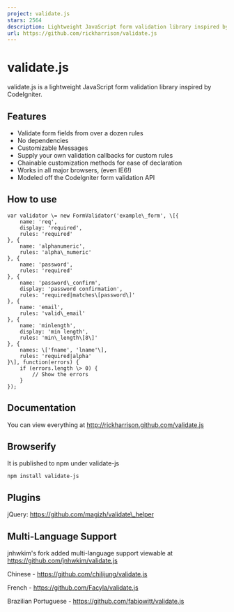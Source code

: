 ```yaml
---
project: validate.js
stars: 2564
description: Lightweight JavaScript form validation library inspired by CodeIgniter.
url: https://github.com/rickharrison/validate.js
---
```


validate.js
===========

validate.js is a lightweight JavaScript form validation library inspired by CodeIgniter.

Features
--------

-   Validate form fields from over a dozen rules
-   No dependencies
-   Customizable Messages
-   Supply your own validation callbacks for custom rules
-   Chainable customization methods for ease of declaration
-   Works in all major browsers, (even IE6!)
-   Modeled off the CodeIgniter form validation API

How to use
----------

    var validator \= new FormValidator('example\_form', \[{
        name: 'req',
        display: 'required',
        rules: 'required'
    }, {
        name: 'alphanumeric',
        rules: 'alpha\_numeric'
    }, {
        name: 'password',
        rules: 'required'
    }, {
        name: 'password\_confirm',
        display: 'password confirmation',
        rules: 'required|matches\[password\]'
    }, {
        name: 'email',
        rules: 'valid\_email'
    }, {
        name: 'minlength',
        display: 'min length',
        rules: 'min\_length\[8\]'
    }, {
        names: \['fname', 'lname'\],
        rules: 'required|alpha'
    }\], function(errors) {
        if (errors.length \> 0) {
            // Show the errors
        }
    });

Documentation
-------------

You can view everything at http://rickharrison.github.com/validate.js

Browserify
----------

It is published to npm under validate-js

```
npm install validate-js
```

Plugins
-------

jQuery: https://github.com/magizh/validate\_helper

Multi-Language Support
----------------------

jnhwkim's fork added multi-language support viewable at https://github.com/jnhwkim/validate.js

Chinese - https://github.com/chilijung/validate.js

French - https://github.com/Facyla/validate.js

Brazilian Portuguese - https://github.com/fabiowitt/validate.js
